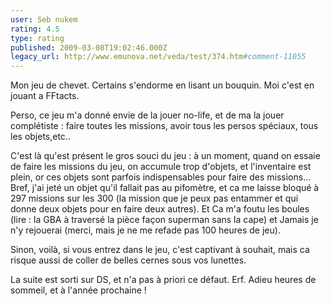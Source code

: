 ```yaml
---
user: Seb nukem
rating: 4.5
type: rating
published: 2009-03-08T19:02:46.000Z
legacy_url: http://www.emunova.net/veda/test/374.htm#comment-11055
---
```

Mon jeu de chevet. Certains s'endorme en lisant un bouquin. Moi c'est en jouant a FFtacts.

Perso, ce jeu m'a donné envie de la jouer no-life, et de ma la jouer complétiste : faire toutes les missions, avoir tous les persos spéciaux, tous les objets,etc..

C'est là qu'est présent le gros souci du jeu : à un moment, quand on essaie de faire les missions du jeu, on accumule trop d'objets, et l'inventaire est plein, or ces objets sont parfois indispensables pour faire des missions... Bref, j'ai jeté un objet qu'il fallait pas au pifomètre, et ca me laisse bloqué à 297 missions sur les 300 (la mission que je peux pas entammer et qui donne deux objets pour en faire deux autres). Et Ca m'a foutu les boules (lire : la GBA à traversé la pièce façon superman sans la cape) et Jamais je n'y rejouerai (merci, mais je ne me refade pas 100 heures de jeu).

Sinon, voilà, si vous entrez dans le jeu, c'est captivant à souhait, mais ca risque aussi de coller de belles cernes sous vos lunettes.

La suite est sorti sur DS, et n'a pas à priori ce défaut. Erf. Adieu heures de sommeil, et à l'année prochaine !